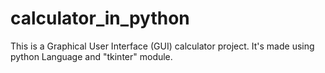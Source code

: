 # calculator_in_python
This is a Graphical User Interface (GUI) calculator project. It's made using python Language and "tkinter" module.
